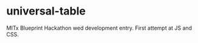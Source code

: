 universal-table
===============

MITx Blueprint Hackathon wed development entry. First attempt at JS and CSS.
